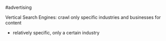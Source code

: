 #advertising

Vertical Search Engines: crawl only specific industries and businesses for content
- relatively specific, only a certain industry

